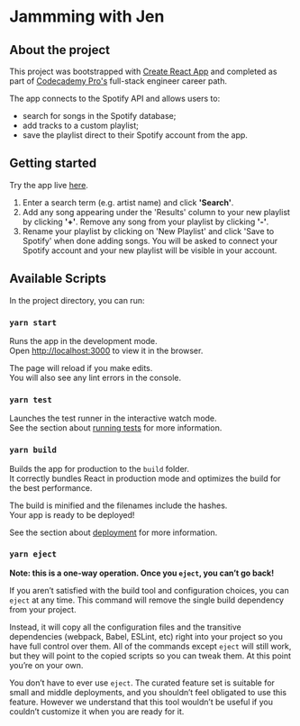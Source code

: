 # Jammming with Jen

## About the project

This project was bootstrapped with [Create React App](https://github.com/facebook/create-react-app) and completed as part of [Codecademy Pro's](https://www.codecademy.com) full-stack engineer career path.

The app connects to the Spotify API and allows users to: 

- search for songs in the Spotify database;
- add tracks to a custom playlist; 
- save the playlist direct to their Spotify account from the app. 

## Getting started

Try the app live [here](https://jammmingwithjen.surge.sh/). 

1. Enter a search term (e.g. artist name) and click **'Search'**.
2. Add any song appearing under the 'Results' column to your new playlist by clicking **'+'**. Remove any song from your playlist by clicking **'-'**.
3. Rename your playlist by clicking on 'New Playlist' and click 'Save to Spotify' when done adding songs. You will be asked to connect your Spotify account and your new playlist will be visible in your account.

## Available Scripts

In the project directory, you can run:

### `yarn start`

Runs the app in the development mode.\
Open [http://localhost:3000](http://localhost:3000) to view it in the browser.

The page will reload if you make edits.\
You will also see any lint errors in the console.

### `yarn test`

Launches the test runner in the interactive watch mode.\
See the section about [running tests](https://facebook.github.io/create-react-app/docs/running-tests) for more information.

### `yarn build`

Builds the app for production to the `build` folder.\
It correctly bundles React in production mode and optimizes the build for the best performance.

The build is minified and the filenames include the hashes.\
Your app is ready to be deployed!

See the section about [deployment](https://facebook.github.io/create-react-app/docs/deployment) for more information.

### `yarn eject`

**Note: this is a one-way operation. Once you `eject`, you can’t go back!**

If you aren’t satisfied with the build tool and configuration choices, you can `eject` at any time. This command will remove the single build dependency from your project.

Instead, it will copy all the configuration files and the transitive dependencies (webpack, Babel, ESLint, etc) right into your project so you have full control over them. All of the commands except `eject` will still work, but they will point to the copied scripts so you can tweak them. At this point you’re on your own.

You don’t have to ever use `eject`. The curated feature set is suitable for small and middle deployments, and you shouldn’t feel obligated to use this feature. However we understand that this tool wouldn’t be useful if you couldn’t customize it when you are ready for it.